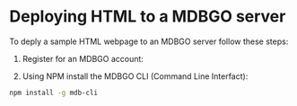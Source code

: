 # Deploying HTML to a MDBGO server

To deply a sample HTML webpage to an MDBGO server follow these steps:

1. Register for an MDBGO account:

2. Using NPM install the MDBGO CLI (Command Line Interfact):

```sh
npm install -g mdb-cli
```
